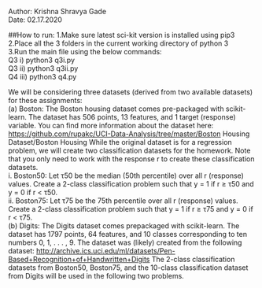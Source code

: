 Author: Krishna Shravya Gade </br>
Date: 02.17.2020 </br>

##How to run:
1.Make sure latest sci-kit version is installed using pip3 </br>
2.Place all the 3 folders in the current working directory of python 3 </br>
3.Run the main file using the below commands: </br>
	Q3 i) python3 q3i.py </br>
	Q3 ii) python3 q3ii.py </br>
	Q4 iii) python3 q4.py </br>

We will be considering three datasets (derived from two available datasets) for these assignments: </br>
(a) Boston: The Boston housing dataset comes pre-packaged with scikit-learn. The dataset
has 506 points, 13 features, and 1 target (response) variable. You can find more information
about the dataset here:
https://github.com/rupakc/UCI-Data-Analysis/tree/master/Boston Housing Dataset/Boston Housing
While the original dataset is for a regression problem, we will create two classification datasets
for the homework. Note that you only need to work with the response r to create these
classification datasets. </br>
i. Boston50: Let τ50 be the median (50th percentile) over all r (response) values. Create
a 2-class classification problem such that y = 1 if r ≥ τ50 and y = 0 if r < τ50. </br>
ii. Boston75: Let τ75 be the 75th percentile over all r (response) values. Create a 2-class
classification problem such that y = 1 if r ≥ τ75 and y = 0 if r < τ75. </br>
(b) Digits: The Digits dataset comes prepackaged with scikit-learn. The dataset has 1797
points, 64 features, and 10 classes corresponding to ten numbers 0, 1, . . . , 9. The dataset was
(likely) created from the following dataset:
http://archive.ics.uci.edu/ml/datasets/Pen-Based+Recognition+of+Handwritten+Digits
The 2-class classification datasets from Boston50, Boston75, and the 10-class classification dataset
from Digits will be used in the following two problems.
